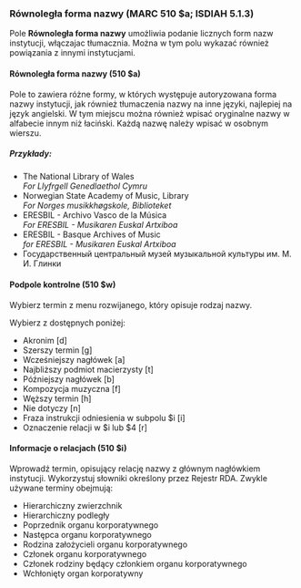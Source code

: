 ### Równoległa forma nazwy (MARC 510 $a; ISDIAH 5.1.3)

Pole **Równoległa forma nazwy** umożliwia podanie licznych form nazw instytucji, włączajac tłumacznia. Można w tym polu wykazać również powiązania z innymi instytucjami.

#### Równoległa forma nazwy (510 $a)

Pole to zawiera różne formy, w których występuje autoryzowana forma nazwy instytucji, jak również tłumaczenia nazwy na inne języki, najlepiej na język angielski. W tym miejscu można również wpisać oryginalne nazwy w alfabecie innym niż łaciński. Każdą nazwę należy wpisać w osobnym wierszu.

##### Przykłady:

- The National Library of Wales  
  _For Llyfrgell Genedlaethol Cymru_
- Norwegian State Academy of Music, Library  
  _For Norges musikkhøgskole, Biblioteket_
- ERESBIL - Archivo Vasco de la Música  
  _For ERESBIL - Musikaren Euskal Artxiboa_
- ERESBIL - Basque Archives of Music  
  _for ERESBIL - Musikaren Euskal Artxiboa_
- Государственный центральный музей музыкальной культуры им. М. И. Глинки

#### Podpole kontrolne (510 $w)

Wybierz termin z menu rozwijanego, który opisuje rodzaj nazwy.

Wybierz z dostępnych poniżej:

- Akronim [d]
- Szerszy termin [g]
- Wcześniejszy nagłówek [a]
- Najbliższy podmiot macierzysty [t]
- Późniejszy nagłówek [b]
- Kompozycja muzyczna [f]
- Węższy termin [h]
- Nie dotyczy [n]
- Fraza instrukcji odniesienia w subpolu $i [i]
- Oznaczenie relacji w $i lub $4 [r]

#### Informacje o relacjach (510 $i)

Wprowadź termin, opisujący relację nazwy z głównym nagłówkiem instytucji. Wykorzystuj słowniki określony przez Rejestr RDA. Zwykle używane terminy obejmują:

- Hierarchiczny zwierzchnik
- Hierarchiczny podległy
- Poprzednik organu korporatywnego
- Następca organu korporatywnego
- Rodzina założycieli organu korporatywnego
- Członek organu korporatywnego
- Członek rodziny będący członkiem organu korporatywnego
- Wchłonięty organ korporatywny

